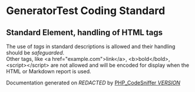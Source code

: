 # GeneratorTest Coding Standard

## Standard Element, handling of HTML tags

The use of *tags* in standard descriptions is allowed and their handling should be *safeguarded*.  
Other tags, like &lt;a href=&quot;example.com&quot;&gt;link&lt;/a&gt;, &lt;b&gt;bold&lt;/bold&gt;, &lt;script&gt;&lt;/script&gt; are not allowed and will be encoded for display when the HTML or Markdown report is used.

Documentation generated on *REDACTED* by [PHP_CodeSniffer *VERSION*](https://github.com/PHPCSStandards/PHP_CodeSniffer)
